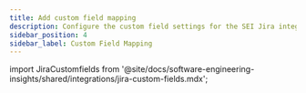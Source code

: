 ```yaml
---
title: Add custom field mapping
description: Configure the custom field settings for the SEI Jira integration.
sidebar_position: 4
sidebar_label: Custom Field Mapping
---
```


import JiraCustomfields from '@site/docs/software-engineering-insights/shared/integrations/jira-custom-fields.mdx';

<JiraCustomfields />